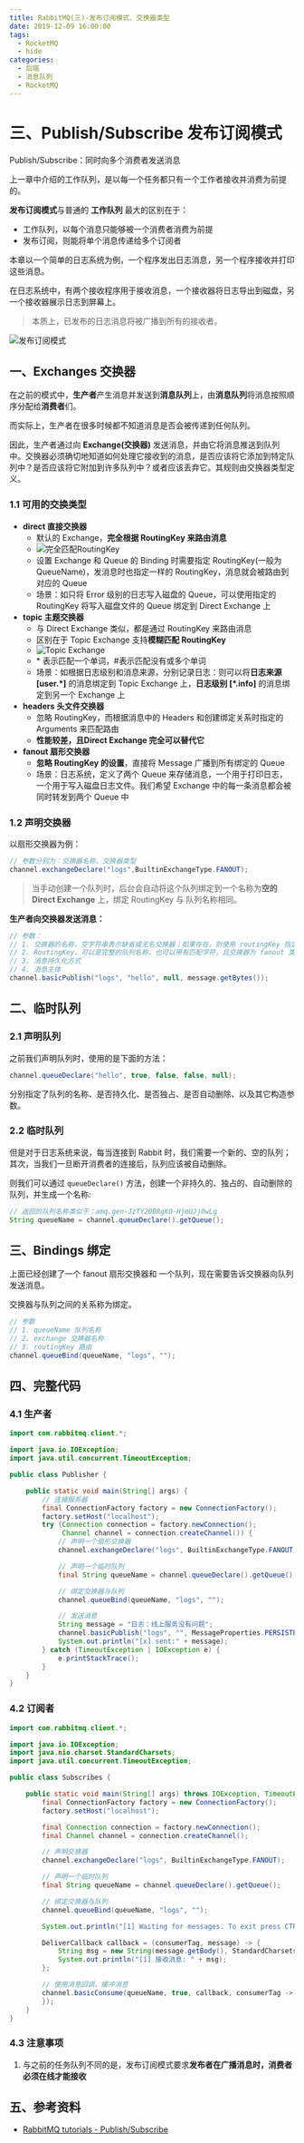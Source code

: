 ```yaml
---
title: RabbitMQ(三)-发布订阅模式、交换器类型
date: 2019-12-09 16:00:00
tags:
  - RocketMQ
  - hide
categories:
  - 后端
  - 消息队列
  - RocketMQ
---
```


# 三、Publish/Subscribe 发布订阅模式

Publish/Subscribe：同时向多个消费者发送消息

上一章中介绍的工作队列，是以每一个任务都只有一个工作者接收并消费为前提的。

**发布订阅模式**与普通的 **工作队列** 最大的区别在于：

- 工作队列，以每个消息只能够被一个消费者消费为前提
- 发布订阅，则能将单个消息传递给多个订阅者

 本章以一个简单的日志系统为例，一个程序发出日志消息，另一个程序接收并打印这些消息。

在日志系统中，有两个接收程序用于接收消息，一个接收器将日志导出到磁盘，另一个接收器展示日志到屏幕上。

> 本质上，已发布的日志消息将被广播到所有的接收者。

![发布订阅模式](https://i.loli.net/2019/12/09/UFPm3paNlkVCQHM.png)

## 一、Exchanges 交换器

在之前的模式中，**生产者**产生消息并发送到**消息队列**上，由**消息队列**将消息按照顺序分配给**消费者**们。

而实际上，生产者在很多时候都不知道消息是否会被传递到任何队列。

因此，生产者通过向 **Exchange(交换器)** 发送消息，并由它将消息推送到队列中。交换器必须确切地知道如何处理它接收到的消息，是否应该将它添加到特定队列中？是否应该将它附加到许多队列中？或者应该丢弃它。其规则由交换器类型定义。

### 1.1 可用的交换类型

- **direct 直接交换器**
  - 默认的 Exchange，**完全根据 RoutingKey 来路由消息**
  - ![完全匹配RoutingKey](https://i.loli.net/2019/12/09/FSkrX8oV26CuGpv.png)
  - 设置 Exchange 和 Queue 的 Binding 时需要指定 RoutingKey(一般为 QueueName)，发消息时也指定一样的 RoutingKey，消息就会被路由到对应的 Queue
  - 场景：如只将 Error 级别的日志写入磁盘的 Queue，可以使用指定的 RoutingKey 将写入磁盘文件的 Queue 绑定到 Direct Exchange 上
- **topic 主题交换器**
  - 与 Direct Exchange 类似，都是通过 RoutingKey 来路由消息
  - 区别在于 Topic Exchange 支持**模糊匹配 RoutingKey**
  - ![Topic Exchange](https://i.loli.net/2019/12/09/kEMZ4TDyw37zSYL.png)
  - \* 表示匹配一个单词，#表示匹配没有或多个单词
  - 场景：如根据日志级别和消息来源，分别记录日志：则可以将**日志来源 [user.*]** 的消息绑定到 Topic Exchange 上，**日志级别 [*.info]** 的消息绑定到另一个 Exchange 上
- **headers 头文件交换器**
  - 忽略 RoutingKey，而根据消息中的 Headers 和创建绑定关系时指定的 Arguments 来匹配路由
  - **性能较差，且Direct Exchange 完全可以替代它**
- **fanout 扇形交换器**
  - **忽略 RoutingKey 的设置**，直接将 Message 广播到所有绑定的 Queue
  - 场景：日志系统，定义了两个 Queue 来存储消息，一个用于打印日志，一个用于写入磁盘日志文件。我们希望 Exchange 中的每一条消息都会被同时转发到两个 Queue 中

### 1.2 声明交换器

以扇形交换器为例：

```java
// 参数分别为：交换器名称、交换器类型
channel.exchangeDeclare("logs",BuiltinExchangeType.FANOUT);
```

> 当手动创建一个队列时，后台会自动将这个队列绑定到一个名称为**空的 Direct Exchange** 上，绑定 RoutingKey 与 队列名称相同。

**生产者向交换器发送消息：**

```java
// 参数：
// 1. 交换器的名称，空字符串表示缺省或无名交换器；如果存在，则使用 routingKey 指定的名称将消息路由到队列
// 2. RoutingKey，可以是完整的队列名称，也可以带有匹配字符，且交换器为 fanout 类型时，会忽略该属性
// 3. 消息持久化方式
// 4. 消息主体
channel.basicPublish("logs", "hello", null, message.getBytes());
```

## 二、临时队列

### 2.1 声明队列

之前我们声明队列时，使用的是下面的方法：

```java
channel.queueDeclare("hello", true, false, false, null);
```

分别指定了队列的名称、是否持久化、是否独占、是否自动删除、以及其它构造参数。

### 2.2 临时队列

但是对于日志系统来说，每当连接到 Rabbit 时，我们需要一个新的、空的队列；其次，当我们一旦断开消费者的连接后，队列应该被自动删除。

则我们可以通过 `queueDeclare()` 方法，创建一个非持久的、独占的、自动删除的队列，并生成一个名称:

```java
// 返回的队列名称类似于：amq.gen-JzTY20BRgKO-HjmUJj0wLg
String queueName = channel.queueDeclare().getQueue();
```

## 三、Bindings 绑定

上面已经创建了一个 fanout 扇形交换器和 一个队列，现在需要告诉交换器向队列发送消息。

交换器与队列之间的关系称为绑定。

```java
// 参数
// 1. queueName 队列名称
// 2. exchange 交换器名称
// 3. routingKey 路由
channel.queueBind(queueName, "logs", "");
```

## 四、完整代码

### 4.1 生产者

```java
import com.rabbitmq.client.*;

import java.io.IOException;
import java.util.concurrent.TimeoutException;

public class Publisher {

    public static void main(String[] args) {
        // 连接服务器
        final ConnectionFactory factory = new ConnectionFactory();
        factory.setHost("localhost");
        try (Connection connection = factory.newConnection();
             Channel channel = connection.createChannel()) {
            // 声明一个扇形交换器
            channel.exchangeDeclare("logs", BuiltinExchangeType.FANOUT);

            // 声明一个临时队列
            final String queueName = channel.queueDeclare().getQueue();

            // 绑定交换器与队列
            channel.queueBind(queueName, "logs", "");

            // 发送消息
            String message = "日志：线上服务没有问题";
            channel.basicPublish("logs", "", MessageProperties.PERSISTENT_TEXT_PLAIN, message.getBytes());
            System.out.println("[x] sent:" + message);
        } catch (TimeoutException | IOException e) {
            e.printStackTrace();
        }
    }
}
```

### 4.2 订阅者

```java
import com.rabbitmq.client.*;

import java.io.IOException;
import java.nio.charset.StandardCharsets;
import java.util.concurrent.TimeoutException;

public class Subscribes {

    public static void main(String[] args) throws IOException, TimeoutException {
        final ConnectionFactory factory = new ConnectionFactory();
        factory.setHost("localhost");

        final Connection connection = factory.newConnection();
        final Channel channel = connection.createChannel();

        // 声明交换器
        channel.exchangeDeclare("logs", BuiltinExchangeType.FANOUT);

        // 声明一个临时队列
        final String queueName = channel.queueDeclare().getQueue();

        // 绑定交换器与队列
        channel.queueBind(queueName, "logs", "");

        System.out.println("[1] Waiting for messages. To exit press CTRL+C");

        DeliverCallback callback = (consumerTag, message) -> {
            String msg = new String(message.getBody(), StandardCharsets.UTF_8);
            System.out.println("[1] 接收消息: " + msg);
        };

        // 使用消息回调，缓冲消息
        channel.basicConsume(queueName, true, callback, consumerTag -> {
        });
    }
}
```

### 4.3 注意事项

1. 与之前的任务队列不同的是，发布订阅模式要求**发布者在广播消息时，消费者必须在线才能接收**

## 五、参考资料

- [RabbitMQ tutorials - Publish/Subscribe](https://www.rabbitmq.com/tutorials/tutorial-three-java.html)

